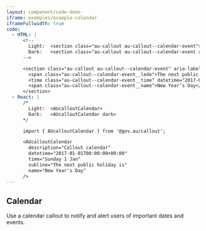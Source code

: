 ```yaml
---
layout: component/code-demo
iframe: examples/example-calendar
iframeFullwidth: true
code:
  - HTML: |
      <!--
        Light:  <section class="au-callout au-callout--calendar-event">
        Dark:   <section class="au-callout au-callout--calendar-event au-callout--dark">
      -->

      <section class="au-callout au-callout--calendar-event" aria-label="Callout calendar">
        <span class="au-callout--calendar-event__lede">The next public holiday is:</span>
        <time class="au-callout--calendar-event__time" datetime="2017-01-01T00:00:00+00:00">Sunday 1 January</time>
        <span class="au-callout--calendar-event__name">New Year’s Day</span>
      </section>
  - React: |
      /*
        Light:  <AUcalloutCalendar>
        Dark:   <AUcalloutCalendar dark>
      */

      import { AUcalloutCalendar } from '@gov.au/callout';

      <AUcalloutCalendar
        description="Callout calendar"
        datetime="2017-01-01T00:00:00+00:00"
        time="Sunday 1 Jan"
        subline="The next public holiday is"
        name="New Year's Day"
      />
---
```

## Calendar

Use a calendar callout to notify and alert users of important dates and events.

